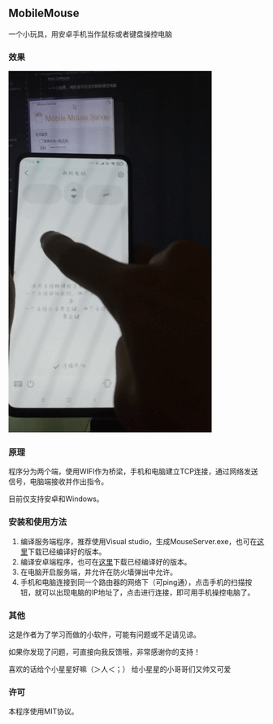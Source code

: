 MobileMouse
---
一个小玩具，用安卓手机当作鼠标或者键盘操控电脑

### 效果

![image](https://github.com/imengyu/MobileMouse/raw/main/demo.gif)

### 原理

程序分为两个端，使用WIFI作为桥梁，手机和电脑建立TCP连接，通过网络发送信号，电脑端接收并作出指令。

目前仅支持安卓和Windows。

### 安装和使用方法

1. 编译服务端程序，推荐使用Visual studio，生成MouseServer.exe，也可在[这里](https://github.com/imengyu/MobileMouse/raw/main/Debug/MouseServer.exe)下载已经编译好的版本。
2. 编译安卓端程序，也可在[这里](https://github.com/imengyu/MobileMouse/raw/main/app/release/app-release.apk)下载已经编译好的版本。
3. 在电脑开启服务端，并允许在防火墙弹出中允许。
4. 手机和电脑连接到同一个路由器的网络下（可ping通），点击手机的扫描按钮，就可以出现电脑的IP地址了，点击进行连接，即可用手机操控电脑了。

### 其他

这是作者为了学习而做的小软件，可能有问题或不足请见谅。

如果你发现了问题，可直接向我反馈哦，非常感谢你的支持！

喜欢的话给个小星星好嘛（＞人＜；）
给小星星的小哥哥们又帅又可爱

### 许可

本程序使用MIT协议。
